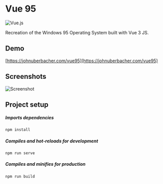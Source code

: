 # Vue 95 
![Vue.js](https://img.shields.io/badge/vuejs-%2335495e.svg?style=for-the-badge&logo=vuedotjs&logoColor=%234FC08D)

Recreation of the Windows 95 Operating System built with Vue 3 JS.


## Demo
[https://johnuberbacher.com/vue95](https://johnuberbacher.com/vue95)


## Screenshots
![Screenshot](https://i.imgur.com/V4NXbsM.gif)


## Project setup
##### Imports dependencies
```
npm install
```
##### Compiles and hot-reloads for development
```
npm run serve
```
##### Compiles and minifies for production
```
npm run build
```
